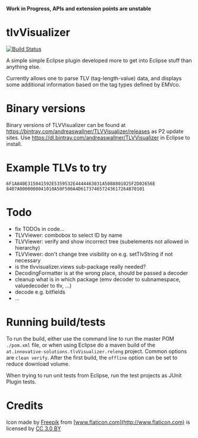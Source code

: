 **Work in Progress, APIs and extension points are unstable**

# tlvVisualizer

[![Build Status](https://travis-ci.org/andreasWallner/tlvVisualizer.svg)](https://travis-ci.org/andreasWallner/tlvVisualizer)

A simple simple Eclipse plugin developed more to get into Eclipse stuff than anything
else.

Currently allows one to parse TLV (tag-length-value) data, and displays some additional
information based on the tag types defined by EMVco.

# Binary versions
Binary versions of TLVVisualizer can be found at https://bintray.com/andreaswallner/TLVVisualizer/releases
as P2 update sites. Use https://dl.bintray.com/andreaswallner/TLVVisualizer in Eclipse to install.

# Example TLVs to try

    6F1A840E315041592E5359532E4444463031A5088801025F2D02656E
    8407A0000000041010A50F500A4D617374657243617264870101

# Todo
 - fix TODOs in code...
 - TLVViewer: combobox to select ID by name
 - TLVViewer: verify and show incorrect tree (subelements not allowed in hierarchy)
 - TLVViewer: don't change tree visibility on e.g. setTlvString if not necessary
 - is the tlvvisualizer.views sub-package really needed?
 - DecodingFormatter is at the wrong place, should be passed a decoder
 - cleanup what is in which package (emv decoder to subnamespace, valuedecoder to tlv, ...) 
 - decode e.g. bitfields
 - ...

# Running build/tests
To run the build, either use the command line to run the master POM `./pom.xml` file, or when using
Eclipse do a maven build of the `at.innovative-solutions.tlvVisualizer.releng` project.
Common options are `clean verify`. After the first build, the `offline` option can be
set to reduce download volume.

When trying to run unit tests from Eclipse, run the test projects as JUnit Plugin tests.

# Credits
Icon made by [Freepik](http://www.freepik.com) from [www.flaticon.com](http://www.flaticon.com) is licensed by [CC 3.0 BY](http://creativecommons.org/licenses/by/3.0/)
